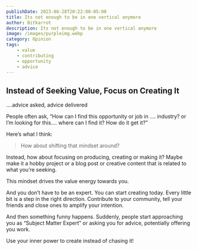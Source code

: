 ```yaml
---
publishDate: 2023-08-28T20:22:00-05:00
title: Its not enough to be in one vertical anymore
author: Bitkarrot
description: Its not enough to be in one vertical anymore
image: /images/purpleimg.webp
category: Opinion
tags:
    - value
    - contributing
    - opportunity
    - advice
---
```


## Instead of Seeking Value, Focus on Creating It

....advice asked, advice delivered

People often ask, “How can I find this opportunity or job in …. industry? or I’m looking for this…. where can I find it? How do it get it?”

Here’s what I think:

> How about shifting that mindset around? 

Instead, how about focusing on producing, creating or making it? Maybe make it a hobby project or a blog post or creative content that is related to what you’re seeking.

This mindset drives the value energy towards you.

And you don’t have to be an expert. You can start creating today. Every little bit is a step in the right direction. Contribute to your community, tell your friends and close ones to amplify your intention.

And then something funny happens. Suddenly, people start approaching you as “Subject Matter Expert” or asking you for advice, potentially offering you work.

Use your inner power to create instead of chasing it!